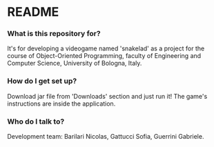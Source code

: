 # README #

### What is this repository for? ###

It's for developing a videogame named 'snakelad' as a project for the course of Object-Oriented Programming, faculty of Engineering and Computer Science, University of Bologna, Italy.

### How do I get set up? ###

Download jar file from 'Downloads' section and just run it!
The game's instructions are inside the application.

### Who do I talk to? ###

Development team: Barilari Nicolas, Gattucci Sofia, Guerrini Gabriele.